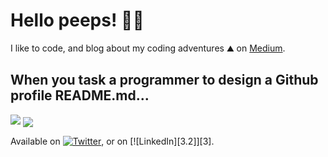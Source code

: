 # Hello peeps! 👋🐣

I like to code, and blog about my coding adventures ⛰ on [Medium](https://medium.com/@marouen.helali). 

## When you task a programmer to design a Github profile README.md...
<img src="https://media0.giphy.com/media/xT5LMS7ppEstSXhOaA/source.gif">

<img align="center" src="https://github-readme-stats.vercel.app/api/top-langs/?username=Marwan01&theme=synthwave" />

Available on [![Twitter][1.2]][1], or on [![LinkedIn][3.2]][3].

[1.2]: http://i.imgur.com/wWzX9uB.png (twitter icon without padding)
[2.2]: https://raw.githubusercontent.com/MartinHeinz/MartinHeinz/master/linkedin-3-16.png (LinkedIn icon without padding)

[1]: https://twitter.com/HelaliMarouen
[2]: https://www.linkedin.com/in/marouen-helali
